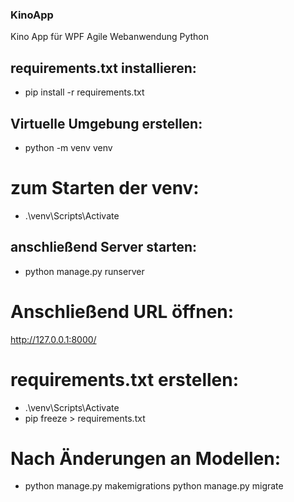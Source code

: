 ### KinoApp
Kino App für WPF Agile Webanwendung Python

## requirements.txt installieren:
- pip install -r requirements.txt

## Virtuelle Umgebung erstellen:
- python -m venv venv

# zum Starten der venv:
- .\venv\Scripts\Activate

## anschließend Server starten:
- python manage.py runserver

# Anschließend URL öffnen:
http://127.0.0.1:8000/




# requirements.txt erstellen:
- .\venv\Scripts\Activate
- pip freeze > requirements.txt

# Nach Änderungen an Modellen:
- python manage.py makemigrations
python manage.py migrate